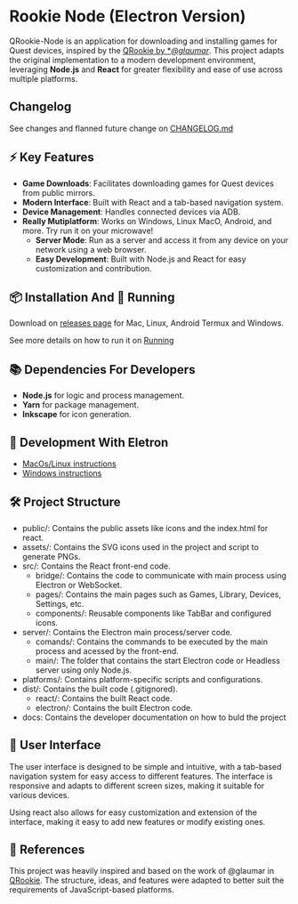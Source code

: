 # Rookie Node (Electron Version)

QRookie-Node is an application for downloading and installing games for Quest devices, inspired by the [QRookie by **@glaumar*](https://github.com/glaumar/QRookie). This project adapts the original implementation to a modern development environment, leveraging **Node.js** and **React** for greater flexibility and ease of use across multiple platforms.

## Changelog
See changes and flanned future change on [CHANGELOG.md](CHANGELOG.md)

## ⚡ Key Features

- **Game Downloads**: Facilitates downloading games for Quest devices from public mirrors.
- **Modern Interface**: Built with React and a tab-based navigation system.
- **Device Management**: Handles connected devices via ADB.
- **Really Mutiplatform**: Works on Windows, Linux MacO, Android, and more. Try run it on your microwave!
    - **Server Mode**: Run as a server and access it from any device on your network using a web browser.
    - **Easy Development**: Built with Node.js and React for easy customization and contribution.

## 📦 Installation And 🚀 Running

Download on [releases page](./releases) for Mac, Linux, Android Termux and Windows.

See more details on how to run it on [Running](docs/InstallationAndRunning.md)

## 📚 Dependencies For Developers

- **Node.js** for logic and process management.
- **Yarn** for package management.
- **Inkscape** for icon generation.

## 🚀 Development With Eletron

- [MacOs/Linux instructions](./docs/unixDevelopment.md)
- [Windows instructions](./docs/windowsDevelopment.md)

## 🛠️ Project Structure
- public/: Contains the public assets like icons and the index.html for react.
- assets/: Contains the SVG icons used in the project and script to generate PNGs.
- src/: Contains the React front-end code.
    - bridge/: Contains the code to communicate with main process using Electron or WebSocket.
    - pages/: Contains the main pages such as Games, Library, Devices, Settings, etc.
    - components/: Reusable components like TabBar and configured icons.
- server/: Contains the Electron main process/server code.
    - comands/: Contains the commands to be executed by the main process and acessed by the front-end.
    - main/: The folder that contains the start Electron code or Headless server using only Node.js.
- platforms/: Contains platform-specific scripts and configurations.
- dist/: Contains the built code (.gitignored).
    - react/: Contains the built React code.
    - electron/: Contains the built Electron code.
- docs: Contains the developer documentation on how to buld the project


## 🎨 User Interface

The user interface is designed to be simple and intuitive, with a tab-based navigation system for easy access to different features. The interface is responsive and adapts to different screen sizes, making it suitable for various devices.

Using react also allows for easy customization and extension of the interface, making it easy to add new features or modify existing ones.

## 🔗 References

This project was heavily inspired and based on the work of @glaumar in [QRookie](https://github.com/glaumar/QRookie). The structure, ideas, and features were adapted to better suit the requirements of JavaScript-based platforms.